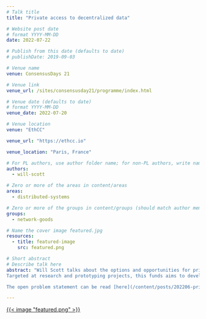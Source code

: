 ```yaml
---
# Talk title
title: "Private access to decentralized data"

# Website post date
# format YYYY-MM-DD
date: 2022-07-22

# Publish from this date (defaults to date)
# publishDate: 2019-09-03

# Venue name
venue: ConsensusDays 21

# Venue link
venue_url: /sites/consensusday21/programme/index.html

# Venue date (defaults to date)
# format YYYY-MM-DD
venue_date: 2022-07-20

# Venue location
venue: "EthCC"

venue_url: "https://ethcc.io"

venue_location: "Paris, France"

# For PL authors, use author folder name; for non-PL authors, write name as in paper within ""
authors:
  - will-scott

# Zero or more of the areas in content/areas
areas:
  - distributed-systems

# Zero or more of the groups in content/groups (should match author membership)
groups:
  - network-goods

# Name the cover image featured.jpg
resources:
  - title: featured-image
    src: featured.png

# Short abstract
# Describe talk here
abstract: "Will Scott talks about the options and opportunities for private access to decentralized data, and announces Protocol Labs private data retrieval fund. 
Targeted at research and prototyping projects, this funds aims to develop additional protocol-compatible primitives allowing users to interact privately with Web3 content.

The open problem statement can be read [here](/content/posts/202206-private-retrieval-op/) and the submission site will be announced shortly."

---
```



[{{< image "featured.png" >}}](https://www.youtube.com/watch?v=QII1xq9J7NY)
